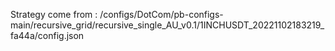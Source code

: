 Strategy come from : /configs/DotCom/pb-configs-main/recursive_grid/recursive_single_AU_v0.1/1INCHUSDT_20221102183219_fa44a/config.json